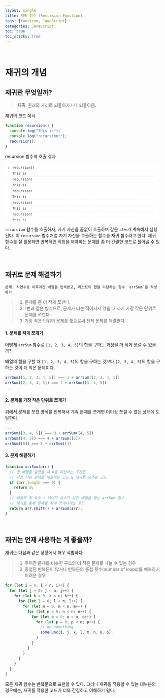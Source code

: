 ```yaml
---
layout: single
title: 재귀 함수 (Recursion Function)
tags: [function, JavaScript]
categories: JavaScript
toc: true
toc_sticky: true
---
```


<br/>

# 재귀의 개념

## 재귀란 무엇일까?

> **재귀**: 원래의 자리로 되돌아가거나 되돌아옴.

재귀의 코드 예시

```js
function recursion() {
  console.log("This is");
  console.log("recursion!");
  recursion();
}
```

recursion 함수의 호출 결과

![001](/images/2022-12-15-recursion-function/001.png)

`recursion` 함수를 호출하자, 자기 자신을 끝없이 호출하며 같은 코드가 계속해서 실행된다. 이 `recursion` 함수처럼 자기 자신을 호출하는 함수를 재귀 함수라고 한다. 재귀 함수를 잘 활용하면 반복적인 작업을 해야하는 문제를 좀 더 간결한 코드로 풀어낼 수 있다.

<br/>

## 재귀로 문제 해결하기

```
문제: 자연수로 이루어진 배열을 입력받고, 리스트의 합을 리턴하는 함수 `arrSum`을 작성하라.
```

> 1. 문제를 좀 더 작게 쪼갠다.
> 2. 1번과 같은 방식으로, 문제가 더는 작아지지 않을 때 까지 가장 작은 단위로 문제를 쪼갠다.
> 3. 가장 작은 단위의 문제를 풂으로써 전체 문제를 해결한다.

#### 1. 문제를 작게 쪼개기

어떻게 `arrSum` 함수로 `[1, 2, 3, 4, 5]`의 합을 구하는 과정을 더 작게 쪼갤 수 있을까?<br/>

배열의 합을 구할 때 `[1, 2, 3, 4, 5]`의 합을 구하는 것보다 `[2, 3, 4, 5]`의 합을 구하는 것이 더 작은 문제이다.

```js
arrSum([1, 2, 3, 4, 5]) === 1 + arrSum([2, 3, 4, 5])
arrSum([2, 3, 4, 5]) === 2 + arrSum([3, 4, 5])
...
```

#### 2. 문제를 가장 작은 단위로 쪼개기

위에서 문제를 쪼갠 방식을 반복해서 계속 문제를 쪼개면 더이상 쪼갤 수 없는 상태에 도달한다.

```js
...
arrSum([3, 4, 5]) === 3 + arrSum([4, 5])
arrSum([4, 5]) === 4 + arrSum([5])
arrSum([5]) === 5 + arrSum([])
```

#### 3. 문제 해결하기

```js
function arrSum(arr) {
  // 빈 배열을 받았을 때 0을 리턴하는 조건문
  // 가장 작은 문제를 해결하는 코드 & 재귀를 멈추는 코드
  if (arr.length === 0) {
    return 0;
  }
  // 배열의 첫 요소 + 나머지 요소가 담긴 배열을 받는 arrSum 함수
  // 재귀를 통해 문제를 작게 쪼개나가는 코드
  return arr.shift() + arrSum(arr);
}
```

<br/>

## 재귀는 언제 사용하는 게 좋을까?

재귀는 다음과 같은 상황에서 매우 적합하다.

> 1. 주어진 문제를 비슷한 구조의 더 작은 문제로 나눌 수 있는 경우
> 2. 중첩된 반복문이 많거나 반복문의 중첩 횟수(number of loops)를 예측하기 어려운 경우

```js
for (let i = 0; i < n; i++) {
  for (let j = 0; j < n; j++) {
    for (let k = 0; k < n; k++) {
      for (let l = 0; l < n; l++) {
        for (let m = 0; m < n; m++) {
          for (let n = 0; n < n; n++) {
            for (let o = 0; o < n; o++) {
              for (let p = 0; p < n; p++) {
                // do something
                someFunc(i, j, k, l, m, n, o, p);
              }
            }
          }
        }
      }
    }
  }
}
```

모든 재귀 함수는 반복문으로 표현할 수 있다. 그러나 재귀를 적용할 수 있는 대부분의 경우에는, 재귀를 적용한 코드가 더욱 간결하고 이해하기 쉽다.

<br/>
